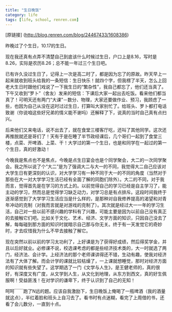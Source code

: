 ```yaml
---
title: "生日晚饭"
category: life
tags: [life, school, renren.com]
---
```


[原链接] (http://blog.renren.com/blog/24467433/1608386)

昨晚过了个生日，10.17的生日。

现在我还真有点弄不清楚自己到底该什么时候过生日，户口上是8.16，写时是8.26，实际是农历8.26；总不能一年过三个生日吧。

已有许久没过生日了，记得上一次是高二时了，都是因为忘了的原故。昨天早上一起来就收到班头给我的一条短信：生日快乐！就四个字，但我楞了半天，怎么上回老大生日时跟他们戏说了一下我生日的“繁杂性”，我自己都忘了，他们还当真了。下午又收到“罗卜”（舍友）发来的短信：下课后大家一起出去吃饭。看来他们都当真了！可明天还有两门“大课”－数分、物理，大家还要做作业、预习，我顾虑了一些，也因为自己从没在这时过过生日，打算叫大家别忙了。给班头、罗卜都打电话致谢（你说咱这些好兄弟的情义能不谢吗）还解释了下，说真的当时自己真有点扫兴。

后来他们又来电话，说不出去了，就在食堂三楼客厅吃，还叫了其他同学。这次还再推脱就还是哥们了！天有于是在睡了半节政经课后，几个哥们一起到了食堂三楼，点菜、开啤酒、上菜、干！大学过的第一个生日，也是和同学在一起过的第一个生日，真的好激动！

今晚我是焦点也不是焦点，今晚是点生日宴会也是个同学聚会，大二的一次同学聚会。我之所以说了个“大二”是为了强调大二与大一的不同，我觉得大二自己应该对大学生日有更深刻的认识，对大学学习有一种不同于大一的不同的角度（当然对于那些在大一对大学学习生活已经有全面了解的同胞们除外）。大二的不同，对于我而言，觉得首先是在学习的方式上的。以前觉得自己的学习已经是自主学习了，能主动的学习，然而总是觉得学习缺乏动力，对学习总是有点排斥。这段时间我终于逐渐感觉到了大学学习生活应当是什么样的，是那种对自我修养提高的渴望和对青年冲动的克制（对我而言就是对游戏的克制了）。其次就是经过大一一年的学习生活，自己对一些以前不感兴趣的学科有了兴趣，可能主要是因为以前自己没有真正的去接触它们吧。比如关于文化、艺术、经济、文学方面的知识，只因自己没去了解，每每碰到那方面的知识时就暗示自己那与你无关。终于有一天发觉它的奇妙时，才去叹惜我为什么不早去接触了解它。

现在突然以前以前的学习太功利了，上好课是为了获得好成绩，然后得奖学金，并且以后好就业。必修课不说，校选课考虑的都是些经济技术类的，大一时就选了两门，经济法、会计学。上经济法的那个老师课讲得还不错，生动有趣，使我对经济法有了大体了解。而会计学的课就比较枯燥了，一上课就想睡觉，那时对经济方面的知识就有些失望了。这学期选了一门《文学与人生》，是王健老师的，真的很好，有深度又有广度，从文学到人生，从文化到地理，从东方到西文，真的好生佩服啊！受益匪浅！在对学识的谦卑下，终于认识到了自己的无知！

呵呵￣￣跑了N远的题。应该自我激励下，生日晚饭上俺喝了一瓶啤酒（我的酒量就这点），半红着脸和班头上自习去了。看书时有点迷糊，看完了上周借的书，还看了会儿数分，一直到十点。
